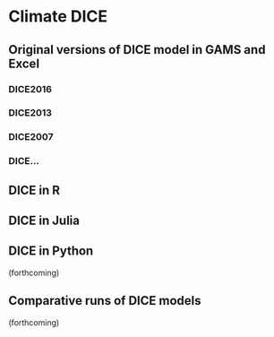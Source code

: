 # Climate DICE

## Original versions of DICE model in GAMS and Excel

### DICE2016

### DICE2013

### DICE2007

### DICE...

## DICE in R

## DICE in Julia

## DICE in Python
(forthcoming)

## Comparative runs of DICE models
(forthcoming)
